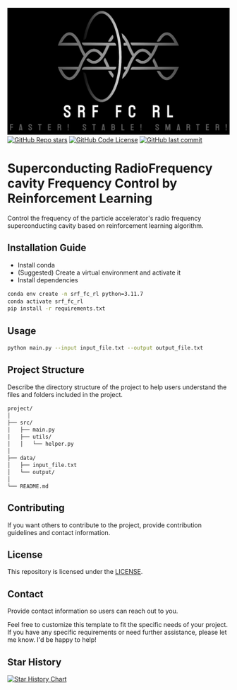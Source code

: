 ![# SRF FC RL](assets/logo.png)
[![GitHub Repo stars](https://img.shields.io/github/stars/iuming/SRF_FC_RL?style=social)](https://github.com/iuming/SRF_FC_RL/stargazers)
[![GitHub Code License](https://img.shields.io/github/license/iuming/SRF_FC_RL)](LICENSE)
[![GitHub last commit](https://img.shields.io/github/last-commit/iuming/SRF_FC_RL)](https://github.com/iuming/SRF_FC_RL/commits/main)

# Superconducting RadioFrequency cavity Frequency Control by Reinforcement Learning

Control the frequency of the particle accelerator's radio frequency superconducting cavity based on reinforcement learning algorithm.

## Installation Guide

- Install conda 
- (Suggested) Create a virtual environment and activate it
- Install dependencies

```sh
conda env create -n srf_fc_rl python=3.11.7
conda activate srf_fc_rl
pip install -r requirements.txt
```

## Usage



```bash
python main.py --input input_file.txt --output output_file.txt
```

## Project Structure

Describe the directory structure of the project to help users understand the files and folders included in the project.

```
project/
│
├── src/
│   ├── main.py
│   ├── utils/
│   │   └── helper.py
│
├── data/
│   ├── input_file.txt
│   └── output/
│
└── README.md
```

## Contributing

If you want others to contribute to the project, provide contribution guidelines and contact information.

## License

This repository is licensed under the [LICENSE](LICENSE).

## Contact

Provide contact information so users can reach out to you.

Feel free to customize this template to fit the specific needs of your project. If you have any specific requirements or need further assistance, please let me know. I'd be happy to help!

## Star History

[![Star History Chart](https://api.star-history.com/svg?repos=iuming/SRF_FC_RL&type=Date)](https://star-history.com/#iuming/SRF_FC_RL&Date)

